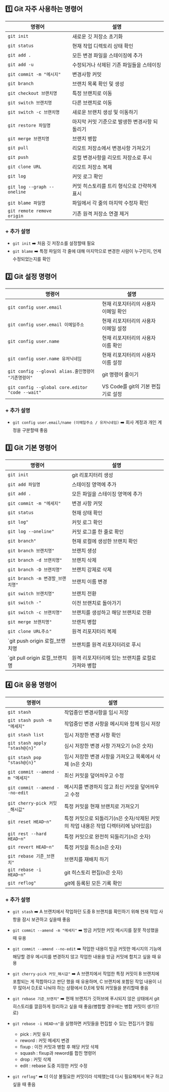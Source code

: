 ## 1️⃣ Git 자주 사용하는 명령어 
| 명령어                | 설명                                 | 
|-----------------------|------------------------------------|
| `git init`           | 새로운 깃 저장소 초기화              |
| `git status`         | 현재 작업 디렉토리 상태 확인          |
| `git add .`          | 모든 변경 파일을 스테이징에 추가       |
| `git add -u`         | 수정되거나 삭제된 기존 파일들을 스테이징      |
| `git commit -m "메시지"` | 변경사항 커밋                       |
| `git branch`         | 브랜치 목록 확인 및 생성             |
| `git checkout 브랜치명` | 특정 브랜치로 이동                  |
| `git switch 브랜치명`         | 다른 브랜치로 이동           |
| `git switch -c 브랜치명`        | 새로운 브랜치 생성 및 이동하기           |
| `git restore 파일명` | 마지막 커밋 기준으로 발생한 변경사항 되돌리기    |
| `git merge 브랜치명`  | 브랜치 병합                         |
| `git pull`           | 리모트 저장소에서 변경사항 가져오기    |
| `git push`           | 로컬 변경사항을 리모트 저장소로 푸시   |
| `git clone URL`      | 리모트 저장소 복제                   |
| `git log`            | 커밋 로그 확인                      |
| `git log --graph --oneline`   | 커밋 히스토리를 트리 형식으로 간략하게 표시    |
| `git blame 파일명`   | 파일에서 각 줄의 마지막 수정자 확인    |
| `git remote remove origin`   | 기존 원격 저장소 연결 제거    |


### + 추가 설명
* `git init` ➡️ 처음 깃 저장소를 설정할때 필요</br>
* `git blame` ➡️ 특정 파일의 각 줄에 대해 마지막으로 변경한 사람이 누구인지, 언제 수정되었는지를 확인</br>


## 2️⃣ Git 설정 명령어
| 명령어                | 설명                                 | 
|-----------------------|------------------------------------|
| `git config user.email`  | 현재 리포지터리의 사용자 이메일 확인          |
| `git config user.email 이메일주소`  | 현재 리포지터리의 사용자 이메일 설정         |
| `git config user.name`     | 현재 리포지터리의 사용자 이름 확인       |
| `git config user.name 유저닉네임`     | 현재 리포지터리의 사용자 이름 설정       |
| `git config --gloval alias.줄인명령어 "기존명령어"`     | git 명령어 줄이기       |
| `git config --global core.editor "code --wait"`     | VS Code를 git의 기본 편집기로 설정       |

### + 추가 설명
* `git config user.email/name (이메일주소 / 유저닉네임)` ➡️ 회사 계정과 개인 계정을 구분할때 좋음


## 3️⃣ Git 기본 명령어
| 명령어                | 설명                                 | 
|-----------------------|------------------------------------|
| `git init`  | git 리포지터리 생성          |
| `git add 파일명`  | 스테이징 영역에 추가         |
| `git add .`     | 모든 파일을 스테이징 영역에 추가       |
| `git commit -m "메세지"`     | 변경 사항 커밋       |
| `git status`     | 현재 상태 확인      |
| `git log"`     | 커밋 로그 확인       |
| `git log --oneline"`     | 커밋 로그를 한 줄로 확인        |
| `git branch"`     | 현재 로컬에 생성한 브랜치 확인     |
| `git branch 브랜치명"`     | 브랜치 생성     |
| `git branch -d 브랜치명"`     | 브랜치 삭제      |
| `git branch -D 브랜치명"`     | 브랜치 강제로 삭제   |
| `git branch -m 변경할_브랜치명"`     | 브랜치 이름 변경       |
| `git switch 브랜치명"`     | 브랜치 전환       |
| `git switch -"`     | 이전 브랜치로 돌아가기       |
| `git switch -c 브랜치명"`     | 브랜치를 생성하고 해당 브랜치로 전환      |
| `git merge 브랜치명"`     | 브랜치 병합       |
| `git clone URL주소"`     | 원격 리포지터리 복제       |
| `git push origin 로컬_브랜치명  | 브랜치를 원격 리포지터리로 푸시       |
| `git pull origin 로컬_브랜치명  | 원격 리포지터리에 있는 브랜치를 로컬로 가져와 병합       |


## 4️⃣ Git 응용 명령어
| 명령어                | 설명                                 | 
|-----------------------|------------------------------------|
| `git stash`  | 작업중인 변경사항을 임시 저장         |
| `git stash push -m "메세지"`  | 작업중인 변경 사항을 메시지와 함께 임시 저장         |
| `git stash list`     | 임시 저장한 변경 사항 확인       |
| `git stash apply "stash@{n}"`     | 심시 저장한 변경 사항 가져오기 (n은 숫자)       |
| `git stash pop "stash@{n}"`     | 임시 저장한 변경 사항을 가져오고 목록에서 삭제 (n은 숫자)  |
| `git commit --amend -m "메세지"`     | 최신 커밋을 덮어씌우고 수정       |
| `git commit --amend --no-edit`     | 메시지를 변경하지 않고 최신 커밋을 덮어씌우고 수정        |
| `git cherry-pick 커밋_해시값"`     | 특정 커밋을 현재 브랜치로 가져오기    |
| `git reset HEAD~n"`     | 특정 커밋으로 되돌리기(n은 숫자/삭제된 커밋의 작업 내용은 작업 디렉터리에 남아있음)      |
| `git rest --hard HEAD~n"`     | 특정 커밋으로 완전히 되돌리기(n은 숫자)       |
| `git revert HEAD~n"`     | 특정 커밋을 취소(n은 숫자)    |
| `git rebase 기준_브랜치"`     | 브랜치를 재배치 하기       |
| `git rebase -i HEAD~n"`     | git 히스토리 편집(n은 숫자)        |
| `git reflog"`     | git에 등록된 모든 기록 확인      |

### + 추가 설명
* `git stash` ➡️ A 브랜치에서 작업하던 도중 B 브랜치를 확인하기 위해 현재 작업 사항을 잠시 보관하고 싶을때 좋음</br>

* `git commit --amend -m "메세지"` ➡️ 방금 커밋한 커밋 메시지를 잘못 작성했을 때 유용</br>

* `git commit --amend --no-edit` ➡️ 작업한 내용이 방금 커밋한 메시지의 기능에 해당할 경우 메시지를 변경하지 않고 작업한 내용을 방금 커밋에 합치고 싶을 때 유용</br>

* `git cherry-pick 커밋_해시값"` ➡️ A 브랜치에서 작업한 특정 커밋이 B 브랜치에 포함되는 게 적합하다고 판단 했을 때 유용하며, C 브랜치에 포함된 작업 내용이 너무 많아서 D,E로 나눠야 하는 상황에서 D,E에 맞춰 커밋들을 분리할때 좋음</br>

* `git rebase 기준_브랜치"` ➡️ 현재 브랜치가 깃허브에 푸시되지 않은 상태에서 git 히스토리를 깔끔하게 정리하고 싶을 때 좋음(병합할 경우에는 병합 커밋이 생기므로)</br>

* `git rebase -i HEAD~n"`을 실행하면 커밋들을 편집할 수 있는 편집기가 열림</br>
    * pick : 커밋 유지</br>
    * reword : 커밋 메세지 변경</br>
    * fixup : 이전 커밋과 병합 후 해당 커밋 삭제</br>
    * squash : fixup과 reword를 합친 명령어</br>
    * drop : 커밋 삭제</br>
    * edit : rebase 도중 지정한 커밋 수정</br>

* `git reflog"` ➡️ 더 이상 불필요한 커밋이라 삭제했는데 다시 필요해져서 복구 하고 싶을 때 좋음</br>
